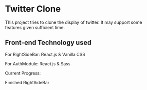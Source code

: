 # Twitter Clone

This project tries to clone the display of twitter. It may support some features given sufficient time.

## Front-end Technology used 
For RightSideBar: React.js & Vanilla CSS

For AuthModule: React.js & Sass



Current Progress:

Finished RightSideBar

